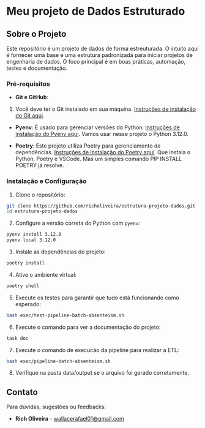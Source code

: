 # Meu projeto de Dados Estruturado

## Sobre o Projeto

Este repositório é um projeto de dados de forma estreuturada. O intuito aqui é fornecer uma base e uma estrutura padronizada para iniciar projetos de engenharia de dados. O foco principal é em boas práticas, automação, testes e documentação.

### Pré-requisitos

* **Git e GitHub**:

1. Você deve ter o Git instalado em sua máquina. [Instruções de instalação do Git aqui](https://git-scm.com/book/pt-br/v2).

* **Pyenv**: É usado para gerenciar versões do Python. [Instruções de instalação do Pyenv aqui](https://github.com/pyenv/pyenv#installation). Vamos usar nesse projeto o Python 3.12.0.

* **Poetry**: Este projeto utiliza Poetry para gerenciamento de dependências. [Instruções de instalação do Poetry aqui](https://python-poetry.org/docs/#installation). Que instala o Python, Poetry e VSCode. Mas um simples comando PIP INSTALL POETRY já resolve.

### Instalação e Configuração

1. Clone o repositório:

```bash
git clone https://github.com/richoliveira/estrutura-projeto-dados.git
cd estrutura-projeto-dados
```

2. Configure a versão correta do Python com `pyenv`:

```bash
pyenv install 3.12.0
pyenv local 3.12.0
```

3. Instale as dependências do projeto:

```bash
poetry install
```

4. Ative o ambiente virtual:

```bash
poetry shell
```

5. Execute os testes para garantir que tudo está funcionando como esperado:

```bash
bash exec/test-pipeline-batch-absenteism.sh
```

6. Execute o comando para ver a documentação do projeto:

```bash
task doc
```

7. Execute o comando de execucão da pipeline para realizar a ETL:

```bash
bash exec/pipeline-batch-absenteism.sh
```

8. Verifique na pasta data/output se o arquivo foi gerado corretamente.

## Contato

Para dúvidas, sugestões ou feedbacks:

* **Rich Oliveira** - [wallacerafael01@gmail.com](mailto:wallacerafael01@gmail.com)
